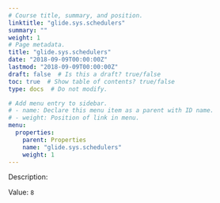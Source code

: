 ```yaml
---
# Course title, summary, and position.
linktitle: "glide.sys.schedulers"
summary: ""
weight: 1
# Page metadata.
title: "glide.sys.schedulers"
date: "2018-09-09T00:00:00Z"
lastmod: "2018-09-09T00:00:00Z"
draft: false  # Is this a draft? true/false
toc: true  # Show table of contents? true/false
type: docs  # Do not modify.

# Add menu entry to sidebar.
# - name: Declare this menu item as a parent with ID name.
# - weight: Position of link in menu.
menu:
  properties:
    parent: Properties
    name: "glide.sys.schedulers"
    weight: 1
---
```


Description: 


Value: `8`